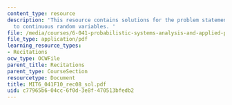 ```yaml
---
content_type: resource
description: 'This resource contains solutions for the problem statements related
  to continuous random variables. '
file: /media/courses/6-041-probabilistic-systems-analysis-and-applied-probability-fall-2010/c77965b604cc6f0d3e8f470513bfedb2_MIT6_041F10_rec08_sol.pdf
file_type: application/pdf
learning_resource_types:
- Recitations
ocw_type: OCWFile
parent_title: Recitations
parent_type: CourseSection
resourcetype: Document
title: MIT6_041F10_rec08_sol.pdf
uid: c77965b6-04cc-6f0d-3e8f-470513bfedb2
---
```

